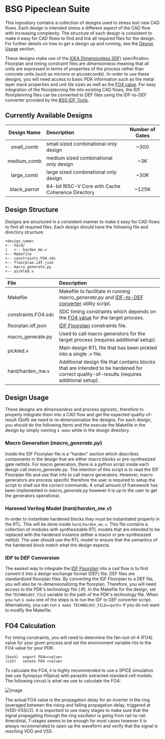 # BSG Pipeclean Suite

This repository contains a collection of designs used to stress test new CAD
flows. Each design is intended stress a different aspect of the CAD flow with
increasing complexity. The structure of each design is consistent to make it
easy for CAD flows to find and link all required files for the design. For
further details on how to get a design up and running, see the
[Design Usage](#design-usage) section.

These designs make use of the [IDEA Dimensionless 
(IDF)](https://docs.google.com/document/d/1rIB81hEOSNs2F1pIF6WbIwSNe-8HbfEtZRlaMFKdhKk/edit?usp=sharing)
specification. Floorplan and timing constraint files are _dimensionless_
meaning that all units are expressed in terms of properties of the process
rather than concrete units (such as microns or picoseconds). In-order to use
these designs, you will need access to basic PDK information such as the
metal layer stack properties and unit tile sizes as well as the [FO4 value](#fo4-calculation).
For easy integration of the floorplanning file into existing CAD flows, the IDF
floorplanning files can be converted to DEF files using the IDF-to-DEF converter
provided by the [BSG IDF Tools](https://github.com/bespoke-silicon-group/bsg_idf_tools). 

## Currently Available Designs

| Design Name  | Description                                       | Number of Gates |
|:------------:|:--------------------------------------------------|:---------------:|
| small_comb   | small sized combinational only design             | ~300            |
| medium_comb  | medium sized combinational only design            | ~3K             |
| large_comb   | large sized combinational only design             | ~30K            |
| black_parrot | 64-bit RISC-V Core with Cache Coherence Directory | ~125K           |

## Design Structure

Designs are structured in a consistent manner to make it easy for CAD flows to find all required
files. Each design should have the following file and directory structure:

```
<design_name>
+-- hard/
|   +-- harden_me.v
+-- Makefile
+-- constraints.FO4.sdc
+-- floorplan.idf.json
+-- macro_generate.py
+-- pickled.v
```

| File                 | Description                                                                                                                                              |
|:---------------------|:---------------------------------------------------------------------------------------------------------------------------------------------------------|
| Makefile             | Makefile to facilitate in running _macro_generate.py_ and [IDF-to-DEF converter](https://github.com/bespoke-silicon-group/bsg_idf_tools) utility script. |
| constraints.FO4.sdc  | SDC timing constraints which depends on the [FO4 value](#fo4-calculation) for the target process.                                                        |
| floorplan.idf.json   | [IDF Floorplan](https://docs.google.com/document/d/1rIB81hEOSNs2F1pIF6WbIwSNe-8HbfEtZRlaMFKdhKk/edit?usp=sharing) constraints file.                      |
| macro_generate.py    | Used to call macro generators for the target process (requires additional setup).                                                                        |
| pickled.v            | Main design RTL file that has been pickled into a single .v file.                                                                                        |
| hard/harden_me.v     | Additional design file that contains blocks that are intended to be hardened for correct quality-of-results (requires additional setup).                 |

## Design Usage

These designs are _dimensionless_ and process agnostic, therefore to properly integrate them into a CAD flow and get the expected
quality-of-result (QoR) we need to re-dimensionalize the designs. For each design, you should do the following items and the
execute the Makefile in the design by simply running `$ make` while in the design directory.

### Macro Generation (_macro_generate.py_)

Inside the IDF Floorplan file is a "harden" section which describes components in the design that are either macro blocks or
pre-synthesized gate netlists. For macro generation, there is a python script inside each design call _macro_generate.py_. The
intention of this script is to read the IDF Floorplan file and use that info to call macro generators. However, macro generators
are process specific therefore the user is required to setup the script to shell out the correct commands. A small amount of
framework has been implemented in _macro_generate.py_ however it is up to the user to get the generators operational.

### Harened Verilog Model (_hard/harden_me.v_)

In-order to instantiate hardened blocks they must be instantiated properly in the RTL. This will be done inside
`hard/harden_me.v`. This file contains a collection of modules with synthesizable RTL models that are intended to
be replaced with the hardened instance (either a macro or pre-synthesized netlist). The user should use the RTL
model to ensure that the semantics of the hardened block match what the design expects.

### IDF to DEF Conversion

The easiest way to integrate the [IDF Floorplan](https://docs.google.com/document/d/1rIB81hEOSNs2F1pIF6WbIwSNe-8HbfEtZRlaMFKdhKk/edit?usp=sharing)
into a cad flow is to first convert it into a design exchange format (DEF) file. DEF files are standardized
floorplan files. By converting the IDF Floorplan to a DEF file, you will also be re-dimensionalizing the 
floorplan. Therefore, you will need access to the PDK's technology file (.tf). In the Makefile for the design,
set the `TECHNOLOGY_FILE` variable to the path of the PDK's technology file. When you run `$ make` one of the
steps is to run the IDF to DEF converter script. Alternatively, you can run `$ make TECHNOLOGY_FILE=<path>` if
you do not want to modify the Makefile.

## FO4 Calculation

For timing constraints, you will need to determine the fan-out-of-4 (FO4) value for your given process and
set the environment variable `FO4` to the FO4 value for your PDK:

```
(bash)  export FO4=<value>
(csh)   setenv FO4 <value>
```

To calculate the FO4, it is highly recommended to use a SPICE simulation (we use Synopsys HSpice) with parasitic
extracted standard cell models. The following circuit is what we use to calculate the FO4:

![image](https://drive.google.com/uc?export=view&id=1E3TDwMpNMGvCMUYx0UFR4Vp8miB60Wnl)

The actual FO4 value is the propagation delay for an inverter in the ring (averaged
between the rising and falling propagation delay, triggered at (VDD-VSS)/2). It is 
important to use many stages to make sure that the signal propagating through the ring
oscillator is going from rail-to-rail. Anecdotal, 7-stages seems to be enough for most
cases however it is always recommended to open up the waveform and verify that the
signal is reaching VDD and VSS.
